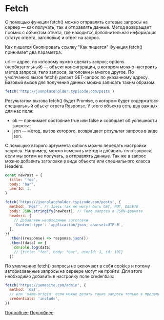 # Fetch

С помощью функции fetch() можно отправлять сетевые запросы на сервер — как получать, так и отправлять данные. Метод возвращает промис с объектом ответа, где находится дополнительная информация (статус ответа, заголовки) и ответ на запрос.

Как пишется Скопировать ссылку "Как пишется"
Функция fetch() принимает два параметра:

url — адрес, по которому нужно сделать запрос;
options (необязательный) — объект конфигурации, в котором можно настроить метод запроса, тело запроса, заголовки и многое другое.
По умолчанию вызов fetch() делает GET-запрос по указанному адресу. Базовый вызов для получения данных можно записать таким образом:

```JavaScript
fetch('http://jsonplaceholder.typicode.com/posts')
```

Результатом вызова fetch() будет Promise, в котором будет содержаться специальный объект ответа Response. У этого объекта есть два важных для нас поля:

- ok — принимает состояние true или false и сообщает об успешности запроса;
- json — метод, вызов которого, возвращает результат запроса в виде json.

С помощью второго аргумента options можно передать настройки запроса. Например, можно изменить метод и добавить тело запроса, если мы хотим не получать, а отправлять данные. Так же в запрос можно добавить заголовки в виде объекта или специального класса Headers.

```JavaScript
const newPost = {
  title: 'foo',
  body: 'bar',
  userId: 1,
}

fetch('https://jsonplaceholder.typicode.com/posts', {
  method: 'POST', // Здесь так же могут быть GET, PUT, DELETE
  body: JSON.stringify(newPost), // Тело запроса в JSON-формате
  headers: {
    // Добавляем необходимые заголовки
    'Content-type': 'application/json; charset=UTF-8',
  },
})
  .then((response) => response.json())
  .then((data) => {
    console.log(data)
    // {title: "foo", body: "bar", userId: 1, id: 101}
  })
```

По умолчанию fetch() запросы не включают в себя cookies и потому авторизованные запросы на сервере могут не пройти. Для этого необходимо добавить в настройку поле credentials:

```JavaScript
fetch('https://somesite.com/admin', {
  method: 'GET',
  // или 'same-origin' если можно делать такие запросы только в пределах этого домена
  credentials: 'include',
})
```

[Подробнее](https://learn.javascript.ru/fetch)
[Подробнее](https://developer.mozilla.org/ru/docs/Web/API/Fetch_API/Using_Fetch)
